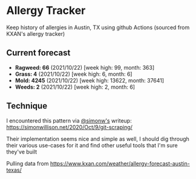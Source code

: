 # Allergy Tracker

Keep history of allergies in Austin, TX using github Actions (sourced from KXAN's allergy tracker)

## Current forecast
<!-- INJECT FORECAST -->
- **Ragweed: 66** (2021/10/22)  [week high: 99, month: 363]
- **Grass: 4** (2021/10/22)  [week high: 6, month: 6]
- **Mold: 4245** (2021/10/22)  [week high: 13622, month: 37641]
- **Weeds: 2** (2021/10/22)  [week high: 2, month: 6]
<!-- END INJECT FORECAST -->

## Technique

I encountered this pattern via [@simonw's](https://github.com/simonw) writeup: https://simonwillison.net/2020/Oct/9/git-scraping/

Their implementation seems nice and simple as well, I should dig through their various use-cases for it and find other useful tools that I'm sure they've built

Pulling data from https://www.kxan.com/weather/allergy-forecast-austin-texas/
